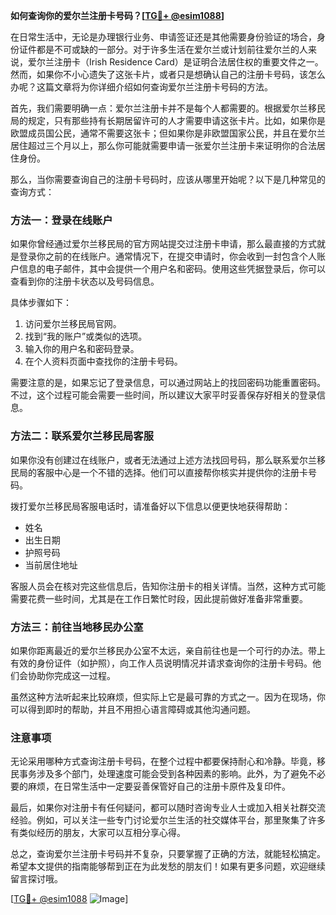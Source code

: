 **如何查询你的爱尔兰注册卡号码？[[TG💪+ @esim1088](https://t.me/s/esim1088)]**

在日常生活中，无论是办理银行业务、申请签证还是其他需要身份验证的场合，身份证件都是不可或缺的一部分。对于许多生活在爱尔兰或计划前往爱尔兰的人来说，爱尔兰注册卡（Irish Residence Card）是证明合法居住权的重要文件之一。然而，如果你不小心遗失了这张卡片，或者只是想确认自己的注册卡号码，该怎么办呢？这篇文章将为你详细介绍如何查询爱尔兰注册卡号码的方法。

首先，我们需要明确一点：爱尔兰注册卡并不是每个人都需要的。根据爱尔兰移民局的规定，只有那些持有长期居留许可的人才需要申请这张卡片。比如，如果你是欧盟成员国公民，通常不需要这张卡；但如果你是非欧盟国家公民，并且在爱尔兰居住超过三个月以上，那么你可能就需要申请一张爱尔兰注册卡来证明你的合法居住身份。

那么，当你需要查询自己的注册卡号码时，应该从哪里开始呢？以下是几种常见的查询方式：

### 方法一：登录在线账户

如果你曾经通过爱尔兰移民局的官方网站提交过注册卡申请，那么最直接的方式就是登录你之前的在线账户。通常情况下，在提交申请时，你会收到一封包含个人账户信息的电子邮件，其中会提供一个用户名和密码。使用这些凭据登录后，你可以查看到你的注册卡状态以及号码信息。

具体步骤如下：
1. 访问爱尔兰移民局官网。
2. 找到“我的账户”或类似的选项。
3. 输入你的用户名和密码登录。
4. 在个人资料页面中查找你的注册卡号码。

需要注意的是，如果忘记了登录信息，可以通过网站上的找回密码功能重置密码。不过，这个过程可能会需要一些时间，所以建议大家平时妥善保存好相关的登录信息。

### 方法二：联系爱尔兰移民局客服

如果你没有创建过在线账户，或者无法通过上述方法找回号码，那么联系爱尔兰移民局的客服中心是一个不错的选择。他们可以直接帮你核实并提供你的注册卡号码。

拨打爱尔兰移民局客服电话时，请准备好以下信息以便更快地获得帮助：
- 姓名
- 出生日期
- 护照号码
- 当前居住地址

客服人员会在核对完这些信息后，告知你注册卡的相关详情。当然，这种方式可能需要花费一些时间，尤其是在工作日繁忙时段，因此提前做好准备非常重要。

### 方法三：前往当地移民办公室

如果你距离最近的爱尔兰移民办公室不太远，亲自前往也是一个可行的办法。带上有效的身份证件（如护照），向工作人员说明情况并请求查询你的注册卡号码。他们会协助你完成这一过程。

虽然这种方法听起来比较麻烦，但实际上它是最可靠的方式之一。因为在现场，你可以得到即时的帮助，并且不用担心语言障碍或其他沟通问题。

### 注意事项

无论采用哪种方式查询注册卡号码，在整个过程中都要保持耐心和冷静。毕竟，移民事务涉及多个部门，处理速度可能会受到各种因素的影响。此外，为了避免不必要的麻烦，在日常生活中一定要妥善保管好自己的注册卡原件及复印件。

最后，如果你对注册卡有任何疑问，都可以随时咨询专业人士或加入相关社群交流经验。例如，可以关注一些专门讨论爱尔兰生活的社交媒体平台，那里聚集了许多有类似经历的朋友，大家可以互相分享心得。

总之，查询爱尔兰注册卡号码并不复杂，只要掌握了正确的方法，就能轻松搞定。希望本文提供的指南能够帮到正在为此发愁的朋友们！如果有更多问题，欢迎继续留言探讨哦。

[[TG💪+ @esim1088](https://t.me/s/esim1088) ![Image](https://i.postimg.cc/4NQfJmqS/Snipaste-2025-05-13-00-14-12.png)]